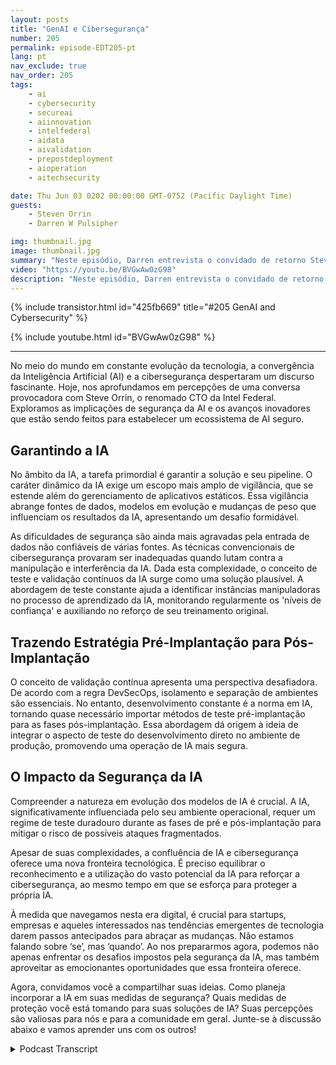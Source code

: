```yaml
---
layout: posts
title: "GenAI e Cibersegurança"
number: 205
permalink: episode-EDT205-pt
lang: pt
nav_exclude: true
nav_order: 205
tags:
    - ai
    - cybersecurity
    - secureai
    - aiinnovation
    - intelfederal
    - aidata
    - aivalidation
    - prepostdeployment
    - aioperation
    - aitechsecurity

date: Thu Jun 03 0202 00:00:00 GMT-0752 (Pacific Daylight Time)
guests:
    - Steven Orrin
    - Darren W Pulsipher

img: thumbnail.jpg
image: thumbnail.jpg
summary: "Neste episódio, Darren entrevista o convidado de retorno Steve Orrin, CTO da Intel Federal, sobre a interseção da Inteligência Artificial (AI) e a cibersegurança. Abraçar o potencial da IA para reforçar a cibersegurança, garantindo a segurança da própria IA, requer um equilíbrio que exige preparação antecipada e estratégias inovadoras."
video: "https://youtu.be/BVGwAw0zG98"
description: "Neste episódio, Darren entrevista o convidado de retorno Steve Orrin, CTO da Intel Federal, sobre a interseção da Inteligência Artificial (AI) e a cibersegurança. Abraçar o potencial da IA para reforçar a cibersegurança, garantindo a segurança da própria IA, requer um equilíbrio que exige preparação antecipada e estratégias inovadoras."
---
```


<div>
{% include transistor.html id="425fb669" title="#205 GenAI and Cybersecurity" %}

{% include youtube.html id="BVGwAw0zG98" %}
</div>

---

No meio do mundo em constante evolução da tecnologia, a convergência da Inteligência Artificial (AI) e a cibersegurança despertaram um discurso fascinante. Hoje, nos aprofundamos em percepções de uma conversa provocadora com Steve Orrin, o renomado CTO da Intel Federal. Exploramos as implicações de segurança da AI e os avanços inovadores que estão sendo feitos para estabelecer um ecossistema de AI seguro.

## Garantindo a IA

No âmbito da IA, a tarefa primordial é garantir a solução e seu pipeline. O caráter dinâmico da IA exige um escopo mais amplo de vigilância, que se estende além do gerenciamento de aplicativos estáticos. Essa vigilância abrange fontes de dados, modelos em evolução e mudanças de peso que influenciam os resultados da IA, apresentando um desafio formidável.

As dificuldades de segurança são ainda mais agravadas pela entrada de dados não confiáveis de várias fontes. As técnicas convencionais de cibersegurança provaram ser inadequadas quando lutam contra a manipulação e interferência da IA. Dada esta complexidade, o conceito de teste e validação contínuos da IA surge como uma solução plausível. A abordagem de teste constante ajuda a identificar instâncias manipuladoras no processo de aprendizado da IA, monitorando regularmente os 'níveis de confiança' e auxiliando no reforço de seu treinamento original.

## Trazendo Estratégia Pré-Implantação para Pós-Implantação

O conceito de validação contínua apresenta uma perspectiva desafiadora. De acordo com a regra DevSecOps, isolamento e separação de ambientes são essenciais. No entanto, desenvolvimento constante é a norma em IA, tornando quase necessário importar métodos de teste pré-implantação para as fases pós-implantação. Essa abordagem dá origem à ideia de integrar o aspecto de teste do desenvolvimento direto no ambiente de produção, promovendo uma operação de IA mais segura.

## O Impacto da Segurança da IA

Compreender a natureza em evolução dos modelos de IA é crucial. A IA, significativamente influenciada pelo seu ambiente operacional, requer um regime de teste duradouro durante as fases de pré e pós-implantação para mitigar o risco de possíveis ataques fragmentados.

Apesar de suas complexidades, a confluência de IA e cibersegurança oferece uma nova fronteira tecnológica. É preciso equilibrar o reconhecimento e a utilização do vasto potencial da IA para reforçar a cibersegurança, ao mesmo tempo em que se esforça para proteger a própria IA.

À medida que navegamos nesta era digital, é crucial para startups, empresas e aqueles interessados nas tendências emergentes de tecnologia darem passos antecipados para abraçar as mudanças. Não estamos falando sobre ‘se’, mas ‘quando’. Ao nos prepararmos agora, podemos não apenas enfrentar os desafios impostos pela segurança da IA, mas também aproveitar as emocionantes oportunidades que essa fronteira oferece.

Agora, convidamos você a compartilhar suas ideias. Como planeja incorporar a IA em suas medidas de segurança? Quais medidas de proteção você está tomando para suas soluções de IA? Suas percepções são valiosas para nós e para a comunidade em geral. Junte-se à discussão abaixo e vamos aprender uns com os outros!



<details>
<summary> Podcast Transcript </summary>

<p></p>

</details>
